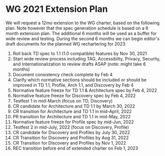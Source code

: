 # WG 2021 Extension Plan
We will request a 12mo extension to the WG charter, based on the following plan.
Note however that the spec generation schedule is based on a 6 month extension plan.
The additional 6 months will be used as a buffer for wide review and testing.
During the second 6 months we can begin editor's draft documents for the planned WG rechartering for 2023.

1. Roll back TD spec to 1.1 (1.0 compatible) features by Nov 30, 2021
2. Start wide review process including TAG, Accessibilty, Privacy, Security, and Internationalization to review drafts ASAP (note: might take 6 months)
3. Document consistency check complete by Feb 4
4. Clarify which normative sections should be included or should be improved in TD 1.1, Profile, Arch 1.1, and Discovery by Feb 4
5. Normative feature freeze for TD 1.1 & Architecture spec by Feb 4, 2022
6. Normative feature freeze for Discovery spec by Feb 4, 2022
7. Testfest 1 in mid-March (focus on TD, Discovery)
8. CR candidate for Architecture and TD 1.1 by March 30, 2022
9. CR transition for Architecture and TD 1.1 in mid-April, 2022
10. PR transition for Architecture and TD 1.1 in mid-May, 2022
11. Normative feature freeze for Profile spec by mid-Jun, 2022
12. Testfest 2 in mid-July, 2022 (focus on Discovery, Profile)
13. CR candidate for Discovery and Profiles by July 30, 2022
14. CR Transition for Discovery and Profiles by Aug 31, 2022
15. CR Transition for Discovery and Profiles by Nov 1, 2022
16. REC transition before end of extended charter on Feb 1, 2023
